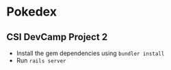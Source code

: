# Pokedex
## CSI DevCamp Project 2
- Install the gem dependencies using `bundler install`
- Run `rails server`
